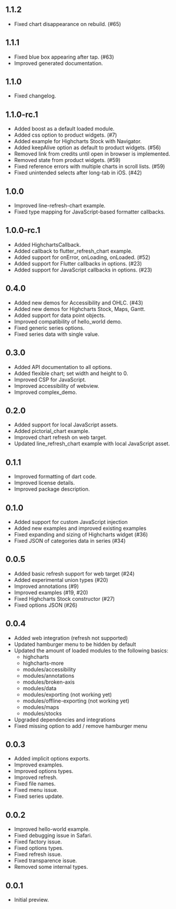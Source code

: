 ## 1.1.2

* Fixed chart disappearance on rebuild. (#65)

## 1.1.1

* Fixed blue box appearing after tap. (#63)
* Improved generated documentation.

## 1.1.0

* Fixed changelog.

## 1.1.0-rc.1

* Added boost as a default loaded module.
* Added css option to product widgets. (#7)
* Added example for Highcharts Stock with Navigator.
* Added keepAlive option as default to product widgets. (#56)
* Removed link from credits until open in browser is implemented.
* Removed state from product widgets. (#59)
* Fixed reference errors with multiple charts in scroll lists. (#59)
* Fixed unintended selects after long-tab in iOS. (#42)

## 1.0.0

* Improved line-refresh-chart example.
* Fixed type mapping for JavaScript-based formatter callbacks.

## 1.0.0-rc.1

* Added HighchartsCallback.
* Added callback to flutter_refresh_chart example.
* Added support for onError, onLoading, onLoaded. (#52)
* Added support for Flutter callbacks in options. (#23)
* Added support for JavaScript callbacks in options. (#23)

## 0.4.0

* Added new demos for Accessibility and OHLC. (#43)
* Added new demos for Highcharts Stock, Maps, Gantt.
* Added support for data point objects.
* Improved compatibility of hello_world demo.
* Fixed generic series options.
* Fixed series data with single value.

## 0.3.0

* Added API documentation to all options.
* Added flexible chart; set width and height to 0.
* Improved CSP for JavaScript.
* Improved accessibility of webview.
* Improved complex_demo.


## 0.2.0

* Added support for local JavaScript assets.
* Added pictorial_chart example.
* Improved chart refresh on web target.
* Updated line_refresh_chart example with local JavaScript asset.


## 0.1.1

* Improved formatting of dart code.
* Improved license details.
* Improved package description.


## 0.1.0

* Added support for custom JavaScript injection
* Added new examples and improved existing examples
* Fixed expanding and sizing of Highcharts widget (#36)
* Fixed JSON of categories data in series (#34)


## 0.0.5

* Added basic refresh support for web target (#24)
* Added experimental union types (#20)
* Improved annotations (#9)
* Improved examples (#19, #20)
* Fixed Highcharts Stock constructor (#27)
* Fixed options JSON (#26) 


## 0.0.4

* Added web integration (refresh not supported)
* Updated hamburger menu to be hidden by default
* Updated the amount of loaded modules to the following basics:
  - highcharts
  - highcharts-more
  - modules/accessibility
  - modules/annotations
  - modules/broken-axis
  - modules/data
  - modules/exporting (not working yet)
  - modules/offline-exporting (not working yet)
  - modules/maps
  - modules/stocks
* Upgraded dependencies and integrations
* Fixed missing option to add / remove hamburger menu


## 0.0.3

* Added implicit options exports.
* Improved examples.
* Improved options types.
* Improved refresh.
* Fixed file names.
* Fixed menu issue.
* Fixed series update.


## 0.0.2

* Improved hello-world example.
* Fixed debugging issue in Safari.
* Fixed factory issue.
* Fixed options types.
* Fixed refresh issue.
* Fixed transparence issue.
* Removed some internal types.


## 0.0.1

* Initial preview.
